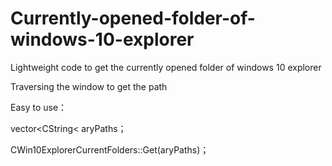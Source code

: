 # Currently-opened-folder-of-windows-10-explorer
Lightweight code to get the currently opened folder of windows 10 explorer

Traversing the window to get the path

Easy to use：

vector&lt;CString&lt; aryPaths；

CWin10ExplorerCurrentFolders::Get(aryPaths)；
  
  
